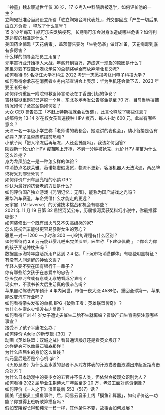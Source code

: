 「神童」魏永康逝世年仅 38 岁，17 岁考入中科院后被退学，如何评价他的一生？  
立陶宛批准台当局设立所谓「驻立陶宛台湾代表处」，外交部回应「产生一切后果由立方负责」，释放了什么信号？  
15 岁少年每天 1 瓶可乐突发脑梗死，长期喝可乐会对身体造成哪些危害？如何判定适度的标准是什么？  
美国药企惊现「天花病毒」，盖茨警告要为「生物恐袭」做好准备，天花病毒到底有多厉害？  
什么样的领导会把员工用废？  
元宇宙行业开始抢人大战，年薪开到百万，造成这一现象的原因是什么？  
家里穷要不要因为港校承诺的全额奖学金而放弃清北复交呢?  
如何看待 96 名浙江大学本科生 2022 考研一志愿报考杭州电子科技大学？  
如何看待余承东在消费者业务内部宣讲会上表示：华为手机还会做下去，2023 年要王者归来?  
如何评价重医一附院带教医师言论及在丁香园引起的争议？  
吉林越狱重刑犯已逃脱一个月，东北多地再发公告奖金提至 70 万，目前当地搜捕情况如何？悬赏金额如何定？  
大众 CEO 警告员工「不赶上特斯拉就会丢饭碗」，此言论释放了哪些信息？  
成都将为 13-14 岁在校女孩普遍接种 HPV 疫苗，每人补助 600 元，此举有哪些意义？  
天津一名一年级小学生称「老师讲的我都会，她没讲的我也会」，幼小衔接是否有必要？孩子是否应该提前起跑？  
小孩子问「把人冷冻后再解冻，人还会苏醒吗」，我该如何回答?  
陕西新一轮九价 HPV 疫苗网上开抢，不到一分钟被抢完，九价 HPV 疫苗为什么这么难抢？  
身为龙凤胎之一是一种怎么样的体验？  
中消协点名欧莱雅、薇诺娜虚假发货，物流不更新，客服机器人无法沟通，两品牌或将受到哪些处罚？  
如何评价广州车展亮相的小鹏 G9？  
你认为最好的抗衰老的方法是什么?  
如何评价国产独立游戏《光明记忆：无限》，能称为国产游戏之光吗？  
豪华汽车赛道，车企凭借什么才能走的更远？  
元宇宙（Metaverse）的关键技术挑战和机会有哪些？  
2021 年 11 月 19 日第 32 届银河奖公布，历届银河奖获奖科幻小说中，你最推荐哪部？  
如何装修出一个既有烟火气又不失高级感的家?  
怎么装扮汽车能够更容易获得女生的芳心？  
雅思一对一 1200 一小时和 300 一小时的课程有什么区别？  
如何看待花 2.8 万元能让婴儿睡出完美头型，医生称「不建议佩戴 」？你会为你的孩子买这种枕头吗？  
数据显示淘特年度活跃用户达到 2.4 亿，「下沉市场消费群体」有哪些明显特征？  
有没有人间清醒的神仙文案？  
年轻人要不要在国有银行干一辈子？  
你有哪些给女孩子在恋爱中的忠告？  
你买食品时会或有意或无意地看成分表吗？  
现实中，不读书长大后生活真的很辛苦吗？  
苹果自动驾驶汽车预计 4 年内问世，市值一夜大涨 4588 ​亿，重回全球第一，苹果能改变汽车行业吗？  
如何看待拳头发布的单机 RPG《破败王者：英雄联盟传奇》？  
为什么在家吃火锅没有店里香？  
如何看待广州 41 岁女子遭丈夫催生二胎不生就离婚？高龄产妇生育需要注意哪些事宜？  
接受不了孩子平庸怎么办？  
如何评价 Adele 的新专辑《30》？  
动画《英雄联盟：双城之战》看普通话版好还是看英文版好？  
怎样健身可以像巨石强森那样？  
为什么应届生的身份这么值钱？  
纯元皇后是否是个心机 girl？  
《火影忍者》为什么会水遁的忍者不从对方体表的汗液或者血液遁出来超近距离击杀对方？  
为什么日本动漫中的美少女的五官并不像人类，但依然会被观众识别为人？  
如何看待 2022 届毕业生期待大厂年薪至少 20 万，老员工面对薪资倒挂？  
如何评价《一人之下》漫画最新 553（587）话？  
国美「通报员工摸鱼事件」后，网易云音乐上线「摸鱼计算器」，如何评价这一功能？你觉得上班听歌算摸鱼吗？  
假如安陵容长得和纯元一模一样，其他条件不变，故事会如何发展？  
